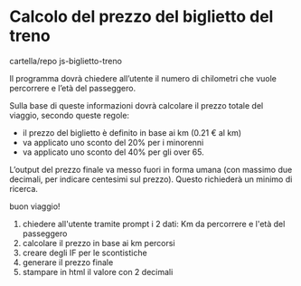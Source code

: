 # Calcolo del prezzo del biglietto del treno

cartella/repo js-biglietto-treno

Il programma dovrà chiedere all’utente il numero di chilometri che vuole percorrere e l’età del passeggero.

Sulla base di queste informazioni dovrà calcolare il prezzo totale del viaggio, secondo queste regole:

- il prezzo del biglietto è definito in base ai km (0.21 € al km)
- va applicato uno sconto del 20% per i minorenni
- va applicato uno sconto del 40% per gli over 65.

L’output del prezzo finale va messo fuori in forma umana (con massimo due decimali, per indicare centesimi sul prezzo). 
Questo richiederà un minimo di ricerca.

buon viaggio!

1. chiedere all'utente tramite prompt i 2 dati: Km da percorrere e l'età del passeggero
2. calcolare il prezzo in base ai km percorsi
3. creare degli IF per le scontistiche
4. generare il prezzo finale
5. stampare in html il valore con 2 decimali
